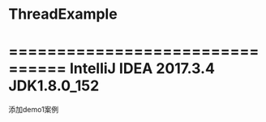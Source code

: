 # ThreadExample
================================
IntelliJ IDEA 2017.3.4
JDK1.8.0_152
================================

添加demo1案例